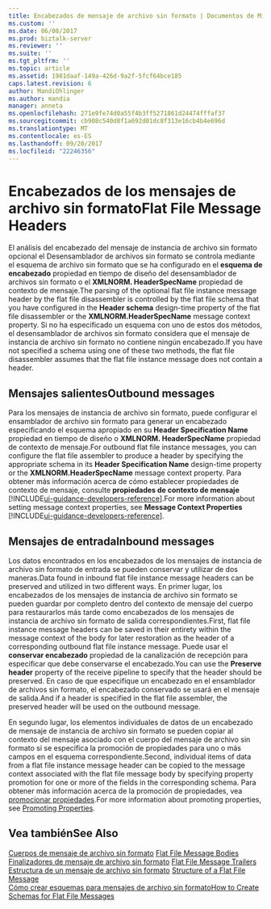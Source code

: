 ```yaml
---
title: Encabezados de mensaje de archivo sin formato | Documentos de Microsoft
ms.custom: ''
ms.date: 06/08/2017
ms.prod: biztalk-server
ms.reviewer: ''
ms.suite: ''
ms.tgt_pltfrm: ''
ms.topic: article
ms.assetid: 1981daaf-149a-426d-9a2f-5fcf64bce185
caps.latest.revision: 6
author: MandiOhlinger
ms.author: mandia
manager: anneta
ms.openlocfilehash: 271e9fe74d0a55f4b3ff5271861d24474fffaf37
ms.sourcegitcommit: cb908c540d8f1a692d01dc8f313e16cb4b4e696d
ms.translationtype: MT
ms.contentlocale: es-ES
ms.lasthandoff: 09/20/2017
ms.locfileid: "22246356"
---
```

# <a name="flat-file-message-headers"></a><span data-ttu-id="54873-102">Encabezados de los mensajes de archivo sin formato</span><span class="sxs-lookup"><span data-stu-id="54873-102">Flat File Message Headers</span></span>
<span data-ttu-id="54873-103">El análisis del encabezado del mensaje de instancia de archivo sin formato opcional el Desensamblador de archivos sin formato se controla mediante el esquema de archivo sin formato que se ha configurado en el **esquema de encabezado** propiedad en tiempo de diseño del desensamblador de archivos sin formato o el **XMLNORM. HeaderSpecName** propiedad de contexto de mensaje.</span><span class="sxs-lookup"><span data-stu-id="54873-103">The parsing of the optional flat file instance message header by the flat file disassembler is controlled by the flat file schema that you have configured in the **Header schema** design-time property of the flat file disassembler or the **XMLNORM.HeaderSpecName** message context property.</span></span> <span data-ttu-id="54873-104">Si no ha especificado un esquema con uno de estos dos métodos, el desensamblador de archivos sin formato considera que el mensaje de instancia de archivo sin formato no contiene ningún encabezado.</span><span class="sxs-lookup"><span data-stu-id="54873-104">If you have not specified a schema using one of these two methods, the flat file disassembler assumes that the flat file instance message does not contain a header.</span></span>  

## <a name="outbound-messages"></a><span data-ttu-id="54873-105">Mensajes salientes</span><span class="sxs-lookup"><span data-stu-id="54873-105">Outbound messages</span></span>  
 <span data-ttu-id="54873-106">Para los mensajes de instancia de archivo sin formato, puede configurar el ensamblador de archivo sin formato para generar un encabezado especificando el esquema apropiado en su **Header Specification Name** propiedad en tiempo de diseño o **XMLNORM. HeaderSpecName** propiedad de contexto de mensaje.</span><span class="sxs-lookup"><span data-stu-id="54873-106">For outbound flat file instance messages, you can configure the flat file assembler to produce a header by specifying the appropriate schema in its **Header Specification Name** design-time property or the **XMLNORM.HeaderSpecName** message context property.</span></span> <span data-ttu-id="54873-107">Para obtener más información acerca de cómo establecer propiedades de contexto de mensaje, consulte **propiedades de contexto de mensaje** [!INCLUDE[ui-guidance-developers-reference](../includes/ui-guidance-developers-reference.md)].</span><span class="sxs-lookup"><span data-stu-id="54873-107">For more information about setting message context properties, see **Message Context Properties** [!INCLUDE[ui-guidance-developers-reference](../includes/ui-guidance-developers-reference.md)].</span></span>  

## <a name="inbound-messages"></a><span data-ttu-id="54873-108">Mensajes de entrada</span><span class="sxs-lookup"><span data-stu-id="54873-108">Inbound messages</span></span>  
 <span data-ttu-id="54873-109">Los datos encontrados en los encabezados de los mensajes de instancia de archivo sin formato de entrada se pueden conservar y utilizar de dos maneras.</span><span class="sxs-lookup"><span data-stu-id="54873-109">Data found in inbound flat file instance message headers can be preserved and utilized in two different ways.</span></span> <span data-ttu-id="54873-110">En primer lugar, los encabezados de los mensajes de instancia de archivo sin formato se pueden guardar por completo dentro del contexto de mensaje del cuerpo para restaurarlos más tarde como encabezados de los mensajes de instancia de archivo sin formato de salida correspondientes.</span><span class="sxs-lookup"><span data-stu-id="54873-110">First, flat file instance message headers can be saved in their entirety within the message context of the body for later restoration as the header of a corresponding outbound flat file instance message.</span></span> <span data-ttu-id="54873-111">Puede usar el **conservar encabezado** propiedad de la canalización de recepción para especificar que debe conservarse el encabezado.</span><span class="sxs-lookup"><span data-stu-id="54873-111">You can use the **Preserve header** property of the receive pipeline to specify that the header should be preserved.</span></span> <span data-ttu-id="54873-112">En caso de que especifique un encabezado en el ensamblador de archivos sin formato, el encabezado conservado se usará en el mensaje de salida.</span><span class="sxs-lookup"><span data-stu-id="54873-112">And if a header is specified in the flat file assembler, the preserved header will be used on the outbound message.</span></span>  
  
 <span data-ttu-id="54873-113">En segundo lugar, los elementos individuales de datos de un encabezado de mensaje de instancia de archivo sin formato se pueden copiar al contexto del mensaje asociado con el cuerpo del mensaje de archivo sin formato si se especifica la promoción de propiedades para uno o más campos en el esquema correspondiente.</span><span class="sxs-lookup"><span data-stu-id="54873-113">Second, individual items of data from a flat file instance message header can be copied to the message context associated with the flat file message body by specifying property promotion for one or more of the fields in the corresponding schema.</span></span> <span data-ttu-id="54873-114">Para obtener más información acerca de la promoción de propiedades, vea [promocionar propiedades](../core/promoting-properties.md).</span><span class="sxs-lookup"><span data-stu-id="54873-114">For more information about promoting properties, see [Promoting Properties](../core/promoting-properties.md).</span></span>  
  
## <a name="see-also"></a><span data-ttu-id="54873-115">Vea también</span><span class="sxs-lookup"><span data-stu-id="54873-115">See Also</span></span>  
 <span data-ttu-id="54873-116">[Cuerpos de mensaje de archivo sin formato](../core/flat-file-message-bodies.md) </span><span class="sxs-lookup"><span data-stu-id="54873-116">[Flat File Message Bodies](../core/flat-file-message-bodies.md) </span></span>  
 <span data-ttu-id="54873-117">[Finalizadores de mensaje de archivo sin formato](../core/flat-file-message-trailers.md) </span><span class="sxs-lookup"><span data-stu-id="54873-117">[Flat File Message Trailers](../core/flat-file-message-trailers.md) </span></span>  
 <span data-ttu-id="54873-118">[Estructura de un mensaje de archivo sin formato](../core/structure-of-a-flat-file-message.md) </span><span class="sxs-lookup"><span data-stu-id="54873-118">[Structure of a Flat File Message](../core/structure-of-a-flat-file-message.md) </span></span>  
 [<span data-ttu-id="54873-119">Cómo crear esquemas para mensajes de archivo sin formato</span><span class="sxs-lookup"><span data-stu-id="54873-119">How to Create Schemas for Flat File Messages</span></span>](../core/how-to-create-schemas-for-flat-file-messages.md)